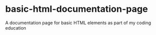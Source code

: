# basic-html-documentation-page
A documentation page for basic HTML elements as part of my coding education

